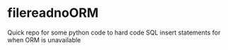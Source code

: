 # filereadnoORM
Quick repo for some python code to hard code SQL insert statements for when ORM is unavailable
